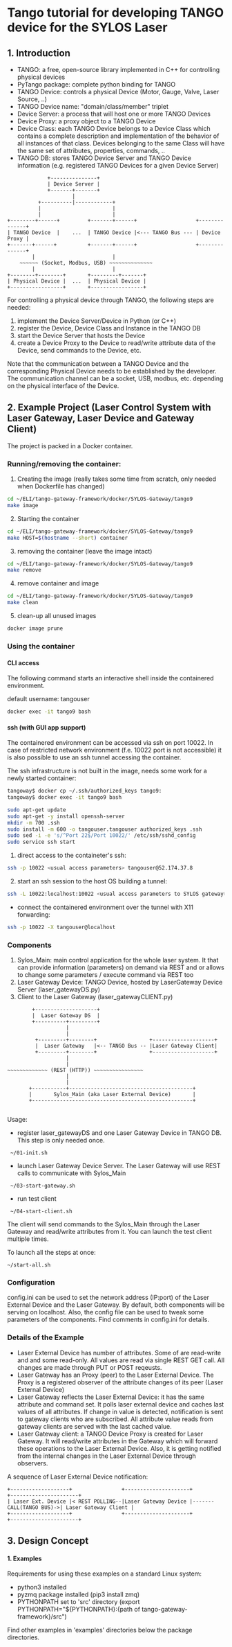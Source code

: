 # Tango tutorial for developing TANGO device for the SYLOS Laser

## 1. Introduction

- TANGO: a free, open-source library implemented in C++ for controlling physical devices 
- PyTango package: complete python binding for TANGO
- TANGO Device: controls a physical Device (Motor, Gauge, Valve, Laser Source, ..)
- TANGO Device name: "domain/class/member" triplet
- Device Server: a process that will host one or more TANGO Devices
- Device Proxy: a proxy object to a TANGO Device
- Device Class: each TANGO Device belongs to a Device Class which contains a complete description and implementation of the
 behavior of all instances of that class. Devices belonging to the same Class will have the same set of attributes, properties, commands, ..
- TANGO DB: stores TANGO Device Server and TANGO Device information (e.g. registered TANGO Devices for a given Device Server)


```
             +---------------+
             | Device Server |
             +-------+-------+
                     |
          +----------|------------+
          |                       |
          |                       |
+--------+------+         +-------+------+                   +--------------+
| TANGO Device  |    ...  | TANGO Device |<--- TANGO Bus --- | Device Proxy |
+-------+------+          +-------+------+                   +--------------+
        |                         |
    ~~~~~~ (Socket, Modbus, USB) ~~~~~~~~~~~~~~
        |                         |
+--------+--------+       +---------+-------+
| Physical Device |  ...  | Physical Device |
+-----------------+       +-----------------+
```


For controlling a physical device through TANGO, the following steps are needed:

1. implement the Device Server/Device in Python (or C++)
2. register the Device, Device Class and Instance in the TANGO DB
3. start the Device Server that hosts the Device
4. create a Device Proxy to the Device to read/write attribute data of the Device, send commands to the Device, etc.

Note that the communication between a TANGO Device and the corresponding Physical Device needs to be established by the developer. The
communication channel can be a socket, USB, modbus, etc. depending on the physical interface of the Device.

## 2. Example Project (Laser Control System with Laser Gateway, Laser Device and Gateway Client)

The project is packed in a Docker container.

### Running/removing the container:

1. Creating the image (really takes some time from scratch, only needed when Dockerfile has changed)

```bash
cd ~/ELI/tango-gateway-framework/docker/SYLOS-Gateway/tango9
make image
```

2. Starting the container

```bash
cd ~/ELI/tango-gateway-framework/docker/SYLOS-Gateway/tango9
make HOST=$(hostname --short) container
```

3. removing the container (leave the image intact)

```bash
cd ~/ELI/tango-gateway-framework/docker/SYLOS-Gateway/tango9
make remove
```

4. remove container and image

```bash
cd ~/ELI/tango-gateway-framework/docker/SYLOS-Gateway/tango9
make clean
```

5. clean-up all unused images

```bash
docker image prune
```

### Using the container

#### CLI access
The following command starts an interactive shell inside the containered environment.

default username: tangouser

```bash
docker exec -it tango9 bash
```

#### ssh (with GUI app support)
The containered environment can be accessed via ssh on port 10022. In case of restricted network environment (f.e. 10022 port is not accessible) it is also possible to use an ssh tunnel accessing the container.

The ssh infrastructure is not built in the image, needs some work for a newly started container:

```bash
tangoway$ docker cp ~/.ssh/authorized_keys tango9:
tangoway$ docker exec -it tango9 bash
```

```bash
sudo apt-get update
sudo apt-get -y install openssh-server
mkdir -m 700 .ssh
sudo install -m 600 -o tangouser.tangouser authorized_keys .ssh
sudo sed -i -e 's/^Port 22$/Port 10022/' /etc/ssh/sshd_config
sudo service ssh start
```

1. direct access to the containeter's ssh:

```bash
ssh -p 10022 <usual access parameters> tangouser@52.174.37.8
```

2. start an ssh session to the host OS building a tunnel:

```bash
ssh -L 10022:localhost:10022 <usual access parameters to SYLOS gateway>
```
  - connect the containered environment over the tunnel with X11 forwarding:

```bash
ssh -p 10022 -X tangouser@localhost
```

### Components


1. Sylos_Main: main control application for the whole laser system. It that can provide information (parameters) on demand via REST and or allows to change some parameters / execute command via REST too 
2. Laser Gateway Device: TANGO Device, hosted by LaserGateway Device Server (laser_gatewayDS.py)
3. Client to the Laser Gateway (laser_gatewayCLIENT.py)

```
        +--------------------+
        |  Laser Gateway DS  |
        +----------+---------+
                   |
                   |
         +---------+--------+                 +--------------------+
         |  Laser Gateway   |<-- TANGO Bus -- |Laser Gateway Client|
         +---------+--------+                 +--------------------+
                   |
                   |
~~~~~~~~~~~~~ (REST (HTTP)) ~~~~~~~~~~~~~~~~
                   |
                   |
       +-----------+----------------------------------------+
       |       Sylos_Main (aka Laser External Device)       |
       +----------------------------------------------------+ 


```




Usage:

- register laser_gatewayDS and one Laser Gateway Device in TANGO DB. This step is only needed once. 

```
 ~/01-init.sh
```


- launch Laser Gateway Device Server. The Laser Gateway will use REST calls to communicate with Sylos_Main

```
 ~/03-start-gateway.sh
```

- run test client

```
 ~/04-start-client.sh
```

The client will send commands to the Sylos_Main through the Laser Gateway and read/write attributes from it. You can launch the test client multiple times.

To launch all the steps at once:

```
~/start-all.sh
```

### Configuration


config.ini can be used to set the network address (IP:port) of the Laser External Device and the Laser Gateway. By default, both components will be serving on localhost. Also, the config file can be used to tweak some parameters of the components. Find comments in config.ini for details.


### Details of the Example

- Laser External Device has number of attributes. Some of are read-write and and some read-only. All values are read via single REST GET call. All changes are made through PUT or POST reqeusts.
- Laser Gateway has an Proxy (peer) to the Laser External Device. The Proxy is a registered observer of the attribute changes of its peer (Laser External Device)
- Laser Gateway reflects the Laser External Device: it has the same attribute and command set. It polls laser external device and  caches last values of all attributes. If change in value is detected, notification is sent to gateway clients who are subscribed. All attribute value reads from gateway clients are served with the last cached value.
- Laser Gateway client: a TANGO Device Proxy is created for Laser Gateway. It will read/write attributes in the Gateway which will forward these operations to the Laser External Device. Also, it is getting notified from the internal changes 
in the Laser External Device through observers. 

A sequence of Laser External Device notification:


```
+-------------------+                +---------------------+                        +----------------------+
| Laser Ext. Device |< REST POLLING--|Laser Gateway Device |-------CALL(TANGO BUS)->| Laser Gateway Client |
+-------------------+                +---------------------+                        +----------------------+

```


## 3. Design Concept



#### 1. Examples

Requirements for using these examples on a standard Linux system:
- python3 installed
- pyzmq package installed (pip3 install zmq)
- PYTHONPATH set to 'src' directory (export PYTHONPATH="${PYTHONPATH}:{path of tango-gateway-framework}/src")


Find other examples in 'examples' directories below the package directories.